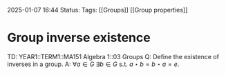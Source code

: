 2025-01-07 16:44
Status: 
Tags: [[Groups]] [[Group properties]]
# Group inverse existence

TD: YEAR1::TERM1::MA151 Algebra 1::03 Groups
Q: Define the existence of inverses in a group.
A: $\forall a \in G\ \exists b\in G$ s.t. $a\star b=b\star a=e$.
<!--ID: 1736333902131-->
